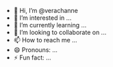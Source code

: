 - 👋 Hi, I’m @verachanne
- 👀 I’m interested in ...
- 🌱 I’m currently learning ...
- 💞️ I’m looking to collaborate on ...
- 📫 How to reach me ...
- 😄 Pronouns: ...
- ⚡ Fun fact: ...

<!---
verachanne/verachanne is a ✨ special ✨ repository because its `README.md` (this file) appears on your GitHub profile.
You can click the Preview link to take a look at your changes.
--->
